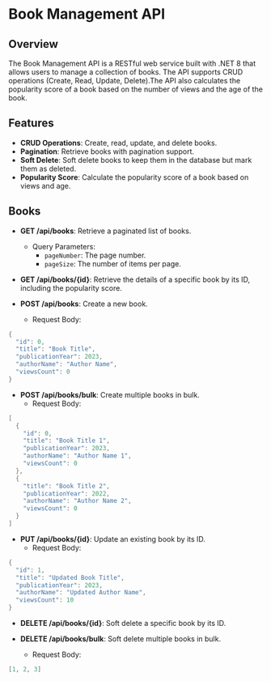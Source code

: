 # Book Management API

## Overview

The Book Management API is a RESTful web service built with .NET 8 that allows users to manage a collection of books. The API supports CRUD operations (Create, Read, Update, Delete).The API also calculates the popularity score of a book based on the number of views and the age of the book.

## Features

- **CRUD Operations**: Create, read, update, and delete books.
- **Pagination**: Retrieve books with pagination support.
- **Soft Delete**: Soft delete books to keep them in the database but mark them as deleted.
- **Popularity Score**: Calculate the popularity score of a book based on views and age.

## Books

- **GET /api/books**: Retrieve a paginated list of books.
  - Query Parameters:
    - `pageNumber`: The page number.
    - `pageSize`: The number of items per page.

- **GET /api/books/{id}**: Retrieve the details of a specific book by its ID, including the popularity score.

- **POST /api/books**: Create a new book.
  - Request Body:

```csharp
{
  "id": 0,
  "title": "Book Title",
  "publicationYear": 2023,
  "authorName": "Author Name",
  "viewsCount": 0
}
```

- **POST /api/books/bulk**: Create multiple books in bulk.
  - Request Body:

```csharp
[
  {
    "id": 0,
    "title": "Book Title 1",
    "publicationYear": 2023,
    "authorName": "Author Name 1",
    "viewsCount": 0
  },
  {
    "title": "Book Title 2",
    "publicationYear": 2022,
    "authorName": "Author Name 2",
    "viewsCount": 0
  }
]
```

- **PUT /api/books/{id}**: Update an existing book by its ID.
  - Request Body:
```csharp
{
  "id": 1,
  "title": "Updated Book Title",
  "publicationYear": 2023,
  "authorName": "Updated Author Name",
  "viewsCount": 10
}
```

- **DELETE /api/books/{id}**: Soft delete a specific book by its ID.

- **DELETE /api/books/bulk**: Soft delete multiple books in bulk.
  - Request Body:
```csharp
[1, 2, 3]
```

    